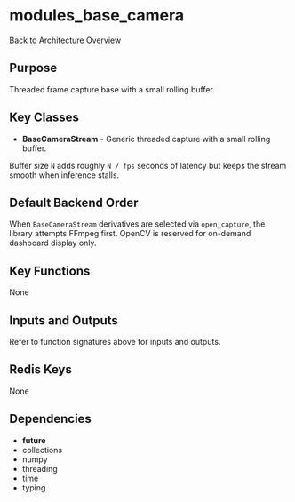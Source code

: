 # modules_base_camera
[Back to Architecture Overview](../README.md)

## Purpose
Threaded frame capture base with a small rolling buffer.

## Key Classes
- **BaseCameraStream** - Generic threaded capture with a small rolling buffer.

Buffer size ``N`` adds roughly ``N / fps`` seconds of latency but keeps the
stream smooth when inference stalls.

## Default Backend Order
When ``BaseCameraStream`` derivatives are selected via
``open_capture``, the library attempts FFmpeg first.
OpenCV is reserved for on-demand dashboard display only.

## Key Functions
None

## Inputs and Outputs
Refer to function signatures above for inputs and outputs.

## Redis Keys
None

## Dependencies
- __future__
- collections
- numpy
- threading
- time
- typing
